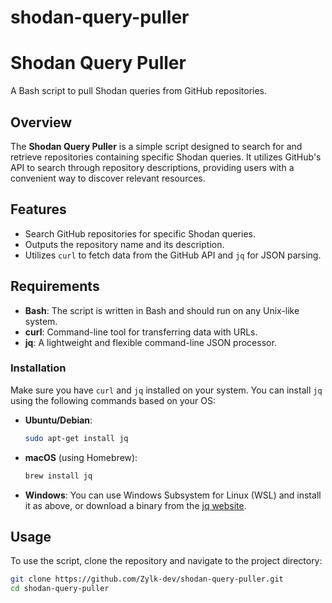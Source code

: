 # shodan-query-puller
# Shodan Query Puller

A Bash script to pull Shodan queries from GitHub repositories.

## Overview

The **Shodan Query Puller** is a simple script designed to search for and retrieve repositories containing specific Shodan queries. It utilizes GitHub's API to search through repository descriptions, providing users with a convenient way to discover relevant resources.

## Features

- Search GitHub repositories for specific Shodan queries.
- Outputs the repository name and its description.
- Utilizes `curl` to fetch data from the GitHub API and `jq` for JSON parsing.

## Requirements

- **Bash**: The script is written in Bash and should run on any Unix-like system.
- **curl**: Command-line tool for transferring data with URLs.
- **jq**: A lightweight and flexible command-line JSON processor.

### Installation

Make sure you have `curl` and `jq` installed on your system. You can install `jq` using the following commands based on your OS:

- **Ubuntu/Debian**:

    ```bash
    sudo apt-get install jq
    ```

- **macOS** (using Homebrew):

    ```bash
    brew install jq
    ```

- **Windows**: You can use Windows Subsystem for Linux (WSL) and install it as above, or download a binary from the [jq website](https://stedolan.github.io/jq/download/).

## Usage

To use the script, clone the repository and navigate to the project directory:

```bash
git clone https://github.com/Zylk-dev/shodan-query-puller.git
cd shodan-query-puller
